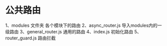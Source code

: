# 公共路由

1、modules 文件夹 各个模块下的路由
2、async_router.js 导入modules内的一级路由
3、general_router.js 通用的路由
4、index.js 初始化路由
5、router_guard.js 路由拦截